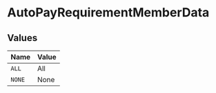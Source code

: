 # AutoPayRequirementMemberData


## Values

| Name   | Value  |
| ------ | ------ |
| `ALL`  | All    |
| `NONE` | None   |